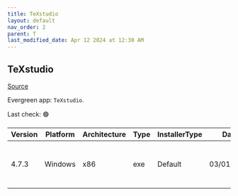 ```yaml
---
title: TeXstudio
layout: default
nav_order: 2
parent: T
last_modified_date: Apr 12 2024 at 12:30 AM
---
```


## TeXstudio

[Source](https://www.texstudio.org/)

Evergreen app: `TeXstudio`. 

Last check: 🟢

| Version | Platform | Architecture | Type | InstallerType | Date       | Size      | URI                                                                                                                                                                                              |
| ------- | -------- | ------------ | ---- | ------------- | ---------- | --------- | ------------------------------------------------------------------------------------------------------------------------------------------------------------------------------------------------ |
| 4.7.3   | Windows  | x86          | exe  | Default       | 03/01/2024 | 144228785 | [https://github.com/texstudio-org/texstudio/releases/download/4.7.3/texstudio-4.7.3-win-qt6.exe](https://github.com/texstudio-org/texstudio/releases/download/4.7.3/texstudio-4.7.3-win-qt6.exe) |
